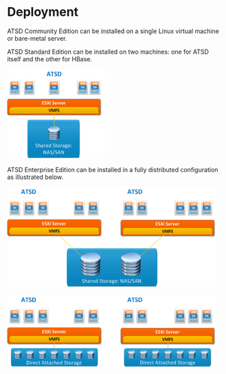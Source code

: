 # Deployment


ATSD Community Edition can be installed on a single Linux virtual
machine or bare-metal server.

ATSD Standard Edition can be installed on two machines: one for ATSD
itself and the other for HBase.

![](images/A3.png "A3")

ATSD Enterprise Edition can be installed in a fully distributed
configuration as illustrated below.

![](images/A2.png "ATSD Enterprise Edition Deployment")

![](images/A1.png "A1")